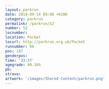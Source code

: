 ```yaml
---
layout: parkrun
date: 2019-09-14 09:00 +0100
category: parkrun
permalink: /parkrun/52
number: 52
locnumber: 
location: Pocket
locurl: http://parkrun.org.uk/Pocket
runnumber: 66
pos: 187
genderpos: 
time: '33:37'
agegrade: 40.16%
pb: 
strava: 
artwork: '/images/Shared Content/parkrun.png'
---
```

